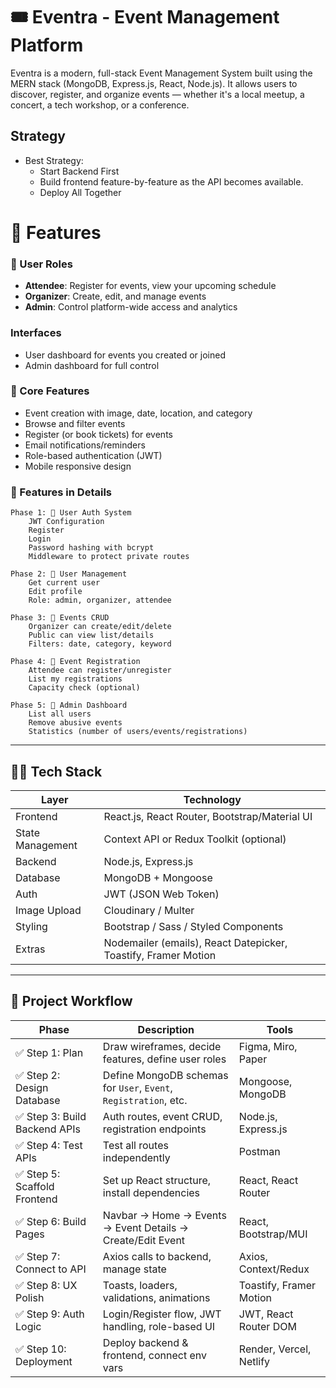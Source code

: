 # 🎟️ Eventra - Event Management Platform

Eventra is a modern, full-stack Event Management System built using the MERN stack (MongoDB, Express.js, React, Node.js). It allows users to discover, register, and organize events — whether it's a local meetup, a concert, a tech workshop, or a conference.

## Strategy
* Best Strategy: 
    - Start Backend First
    - Build frontend feature-by-feature as the API becomes available.
    - Deploy All Together

# 🚀 Features

### 👥 User Roles
- **Attendee**: Register for events, view your upcoming schedule
- **Organizer**: Create, edit, and manage events
- **Admin**: Control platform-wide access and analytics

### Interfaces
- User dashboard for events you created or joined
- Admin dashboard for full control

### 🎯 Core Features
- Event creation with image, date, location, and category
- Browse and filter events
- Register (or book tickets) for events
- Email notifications/reminders
- Role-based authentication (JWT)
- Mobile responsive design

### 🌟 Features in Details
    Phase 1: 🔐 User Auth System
        JWT Configuration
        Register
        Login
        Password hashing with bcrypt
        Middleware to protect private routes

    Phase 2: 👤 User Management
        Get current user
        Edit profile
        Role: admin, organizer, attendee

    Phase 3: 📅 Events CRUD
        Organizer can create/edit/delete
        Public can view list/details
        Filters: date, category, keyword

    Phase 4: 📝 Event Registration
        Attendee can register/unregister
        List my registrations
        Capacity check (optional)

    Phase 5: 🧠 Admin Dashboard
        List all users
        Remove abusive events
        Statistics (number of users/events/registrations)

---
## 🧑‍💻 Tech Stack

| Layer         | Technology                     |
|---------------|--------------------------------|
| Frontend      | React.js, React Router, Bootstrap/Material UI |
| State Management    | Context API or Redux Toolkit (optional) |
| Backend       | Node.js, Express.js            |
| Database      | MongoDB + Mongoose             |
| Auth          | JWT (JSON Web Token)           |
| Image Upload  | Cloudinary / Multer            |
| Styling       | Bootstrap / Sass / Styled Components |
| Extras        | Nodemailer (emails), React Datepicker, Toastify, Framer Motion |
---

## 🚀 Project Workflow

| Phase | Description | Tools |
|-------|-------------|-------|
| ✅ Step 1: Plan | Draw wireframes, decide features, define user roles | Figma, Miro, Paper |
| ✅ Step 2: Design Database | Define MongoDB schemas for `User`, `Event`, `Registration`, etc. | Mongoose, MongoDB |
| ✅ Step 3: Build Backend APIs | Auth routes, event CRUD, registration endpoints | Node.js, Express.js |
| ✅ Step 4: Test APIs | Test all routes independently | Postman |
| ✅ Step 5: Scaffold Frontend | Set up React structure, install dependencies | React, React Router |
| ✅ Step 6: Build Pages | Navbar → Home → Events → Event Details → Create/Edit Event | React, Bootstrap/MUI |
| ✅ Step 7: Connect to API | Axios calls to backend, manage state | Axios, Context/Redux |
| ✅ Step 8: UX Polish | Toasts, loaders, validations, animations | Toastify, Framer Motion |
| ✅ Step 9: Auth Logic | Login/Register flow, JWT handling, role-based UI | JWT, React Router DOM |
| ✅ Step 10: Deployment | Deploy backend & frontend, connect env vars | Render, Vercel, Netlify |
